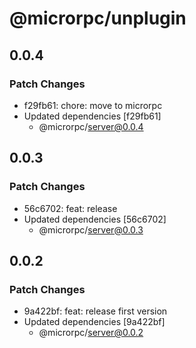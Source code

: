 # @microrpc/unplugin

## 0.0.4

### Patch Changes

- f29fb61: chore: move to microrpc
- Updated dependencies [f29fb61]
  - @microrpc/server@0.0.4

## 0.0.3

### Patch Changes

- 56c6702: feat: release
- Updated dependencies [56c6702]
  - @microrpc/server@0.0.3

## 0.0.2

### Patch Changes

- 9a422bf: feat: release first version
- Updated dependencies [9a422bf]
  - @microrpc/server@0.0.2
